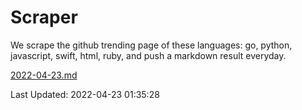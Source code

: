 # Scraper

We scrape the github trending page of these languages: go, python, javascript, swift, html, ruby, and push a markdown result everyday.

[2022-04-23.md](https://github.com/henson/Scraper/blob/master/2022-04-23.md)

Last Updated: 2022-04-23 01:35:28